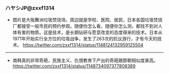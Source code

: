 ### ハヤシJP@zxxf1314
- 图片是大阪舞洲垃圾焚烧场，周边就是学校、医院、居民，日本各国垃圾焚烧厂都接受一般市民的预约参观。随便你怎么看，随便你怎么测，都找不到对人体有害的物质。这是技术，是长期钻研与愿意改变的态度得来的技术。日本从1971年开始实行全方位的垃圾战争，发生了263次的抗议游行，才有今天的技术。
https://twitter.com/zxxf1314/status/1148124132959125504
---
- 南韩真的非常奇葩，民族主义、仇恨教育下产出的奇葩跟那朝相似度甚高。
https://twitter.com/zxxf1314/status/1148734097377808389